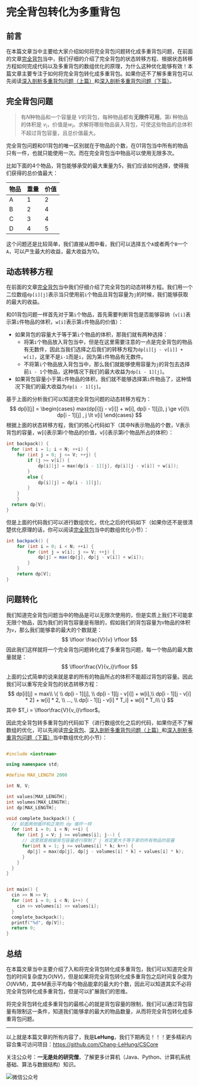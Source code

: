 # 完全背包转化为多重背包

## 前言

在本篇文章当中主要给大家介绍如何将完全背包问题转化成多重背包问题，在前面的文章[完全背包](https://mp.weixin.qq.com/s?__biz=Mzg3ODgyNDgwNg==&mid=2247484544&idx=1&sn=c4de17583010430fa519ecd1703bedea&chksm=cf0c9889f87b119fe5621bacf417b163020dcd8a7c0ed63df94de20ba67ae742b4d86e22ae16&token=883596793&lang=zh_CN#rd)当中，我们仔细的介绍了完全背包的状态转移方程、根据状态转移方程如何完成代码以及多重背包的数组优化的原理，为什么这种优化能够有效！本篇文章主要专注于如何将完全背包转化成多重背包。如果你还不了解多重背包可以先阅读[深入剖析多重背包问题（上篇）](https://mp.weixin.qq.com/s?__biz=Mzg3ODgyNDgwNg==&mid=2247484627&idx=1&sn=ac975cb31ba1af89425558cfe4442258&chksm=cf0c98daf87b11cc4178c55864ba8eeecd741aaa49bde712aca1c5999f7dbbbbd0997beb6cc2&token=1311889589&lang=zh_CN#rd)和[深入剖析多重背包问题（下篇）](https://mp.weixin.qq.com/s?__biz=Mzg3ODgyNDgwNg==&mid=2247484703&idx=1&sn=d0fb3c949b99a803a30a5dd1452d7bce&chksm=cf0c9916f87b10002e32bf8acfa298c1201d33793c80beb538ac099024868373e4c7a5b35a53&token=1311889589&lang=zh_CN#rd)。

## 完全背包问题

>有$N$种物品和一个容量是 $V$的背包，每种物品都有**无限件可用**。第$i$ 种物品的体积是 $v_i$，价值是$w_i$。求解将哪些物品装入背包，可使这些物品的总体积不超过背包容量，且总价值最大。

完全背包问题和01背包的唯一区别就在于物品的个数，在01背包当中所有的物品只有一件，也就只能使用一次。而在完全背包当中物品可以使用无限多次。

比如下面的4个物品，背包能够承受的最大重量为5，我们应该如何选择，使得我们获得的总价值最大：

| 物品 | 重量 | 价值 |
| ---- | ---- | ---- |
| A    | 1    | 2    |
| B    | 2    | 4    |
| C    | 3    | 4    |
| D    | 4    | 5    |

这个问题还是比较简单，我们直接从图中看，我们可以选择五个`A`或者两个`B`一个`A`，可以产生最大的收益，最大收益为10。

## 动态转移方程

在前面的文章[完全背包](https://mp.weixin.qq.com/s?__biz=Mzg3ODgyNDgwNg==&mid=2247484544&idx=1&sn=c4de17583010430fa519ecd1703bedea&chksm=cf0c9889f87b119fe5621bacf417b163020dcd8a7c0ed63df94de20ba67ae742b4d86e22ae16&token=883596793&lang=zh_CN#rd)当中我们仔细介绍了完全背包的动态转移方程。我们用一个二位数组`dp[i][j]`表示当只使用前`i`个物品且背包容量为`j`的时候，我们能够获取的最大的收益。

和01背包问题一样首先对于第`i`个物品，首先需要判断背包是否能够容纳（`v[i]`表示第`i`件物品的体积，`w[i]`表示第`i`件物品的价值）：

- 如果背包的容量大于等于第`i`个物品的体积，那我们就有两种选择：
  - 将第`i`个物品放入背包当中，但是在这里需要注意的一点是完全背包的物品有无数件，因此当我们选择之后我们的转移方程为`dp[i][j - v[i]] + w[i]`，这里不是`i-1`而是`i`，因为第`i`件物品有无数件。
  - 不将第`i`个物品放入背包当中，那么我们就能够使用容量为`j`的背包去选择前`i - 1`个物品，这种情况下我们的最大收益为`dp[i - 1][j]`。
- 如果背包容量小于第`i`件物品的体积，我们就不能够选择第`i`件物品了，这种情况下我们的最大收益为`dp[i - 1][j]`。

基于上面的分析我们可以知道完全背包问题的动态转移方程为：
$$
dp[i][j] = \begin{cases}
max(dp[i][j - v[i]] + w[i], dp[i - 1][j]), j \ge v[i]\\
dp[i - 1][j] , j \lt v[i]
\end{cases}
$$
根据上面的状态转移方程，我们的核心代码如下（其中N表示物品的个数，V表示背包的容量，w[i]表示第i个物品的价值，v[i]表示第i个物品所占的体积）：

```c++
int backpack() {
  for (int i = 1; i < N; ++i) {
    for (int j = 0; j <= V; ++j) {
        if (j >= v[i]) {
            dp[i][j] = max(dp[i - 1][j], dp[i][j - v[i]] + w[i]);
        }
        else {
            dp[i][j] = dp[i - 1][j];
        }
    }
	}
  return dp[V];
}
```

但是上面的代码我们可以进行数组优化，优化之后的代码如下（如果你还不是很清楚优化原理的话，你可以阅读[完全背包](https://mp.weixin.qq.com/s?__biz=Mzg3ODgyNDgwNg==&mid=2247484544&idx=1&sn=c4de17583010430fa519ecd1703bedea&chksm=cf0c9889f87b119fe5621bacf417b163020dcd8a7c0ed63df94de20ba67ae742b4d86e22ae16&token=883596793&lang=zh_CN#rd)当中的数组优化小节）：

```java
int backpack() {
	for (int i = 0; i < N; ++i) {
		for (int j = v[i]; j <= V; ++j) {
			dp[j] = max(dp[j], dp[j - v[i]] + w[i]);
		}
	}
	return dp[V];
}
```

## 问题转化

我们知道完全背包问题当中的物品是可以无限次使用的，但是实质上我们不可能拿无限个物品，因为我们的背包容量是有限的，假如我们的背包容量为`V`物品的体积为`v`，那么我们能够拿的最大的个数就是：
$$
\lfloor \frac{V}{v} \rfloor
$$
因此我们这样就将一个完全背包问题转化成了多重背包问题，每一个物品的最大数量就是：
$$
\lfloor\frac{V}{v_i}\rfloor
$$
上面的公式简单的说来就是拿的所有的物品所占的体积不能超过背包的容量。因此我们可以重写完全背包的状态转移方程：
$$
dp[i][j] = 
max\\
\{ \\
dp[i - 1][j], \\
dp[i - 1][j - v[i]] + w[i],\\
dp[i - 1][j - v[i] * 2] + w[i] * 2, \\
..., \\
dp[i - 1][j - v[i] * T_i] + w[i] * T_i\\
\}
$$
其中 $T_i = \lfloor\frac{V}{v_i}\rfloor$。

因此完全背包转多重背包的代码如下（进行数组优化之后的代码，如果你还不了解数组的优化，可以先阅读[完全背包](https://mp.weixin.qq.com/s?__biz=Mzg3ODgyNDgwNg==&mid=2247484544&idx=1&sn=c4de17583010430fa519ecd1703bedea&chksm=cf0c9889f87b119fe5621bacf417b163020dcd8a7c0ed63df94de20ba67ae742b4d86e22ae16&token=883596793&lang=zh_CN#rd)、[深入剖析多重背包问题（上篇）](https://mp.weixin.qq.com/s?__biz=Mzg3ODgyNDgwNg==&mid=2247484627&idx=1&sn=ac975cb31ba1af89425558cfe4442258&chksm=cf0c98daf87b11cc4178c55864ba8eeecd741aaa49bde712aca1c5999f7dbbbbd0997beb6cc2&token=1311889589&lang=zh_CN#rd)和[深入剖析多重背包问题（下篇）](https://mp.weixin.qq.com/s?__biz=Mzg3ODgyNDgwNg==&mid=2247484703&idx=1&sn=d0fb3c949b99a803a30a5dd1452d7bce&chksm=cf0c9916f87b10002e32bf8acfa298c1201d33793c80beb538ac099024868373e4c7a5b35a53&token=1311889589&lang=zh_CN#rd)当中数组优化的小节）：

```C++

#include <iostream>

using namespace std;

#define MAX_LENGTH 2000

int N, V;

int values[MAX_LENGTH];
int volumes[MAX_LENGTH];
int dp[MAX_LENGTH];

void complete_backpack() {
  // 前面两侧循环和正常的 dp 循环一样
  for (int i = 0; i < N; ++i) {
    for (int j = V; j >= volumes[i]; j--) {
      // 这里就是根据背包容量进行限制了 j 肯定要大于等于拿的所有物品的容量
      for(int k = 1; j >= volumes[i] * k; k++) {
        dp[j] = max(dp[j], dp[j - volumes[i] * k] + values[i] * k);
      }
    }
  }
}


int main() {
  cin >> N >> V;
  for (int i = 0; i < N; i++) {
    cin >> volumes[i] >> values[i];
  }
  complete_backpack();
  printf("%d", dp[V]);
  return 0;
}

```

## 总结

在本篇文章当中主要介绍了入和将完全背包转化成多重背包，我们可以知道完全背包的时间复杂度为$O(NV)$，但是如果将完全背包转化成多重背包之后时间复杂度为$O(NVM)$，其中M表示平均每个物品能拿的最大的个数，因此可以知道其实不必将完全背包转化成多重背包，但是可以扩展我们的思维。

将完全背包转化成多重背包的最核心的就是背包容量的限制，我们可以通过背包容量有限制这一条件，知道我们能够拿的最大的物品数量，从而将完全背包转化成多重背包问题。

---

以上就是本篇文章的所有内容了，我是**LeHung**，我们下期再见！！！更多精彩内容合集可访问项目：<https://github.com/Chang-LeHung/CSCore>

关注公众号：**一无是处的研究僧**，了解更多计算机（Java、Python、计算机系统基础、算法与数据结构）知识。

![微信公众号](qrcode2.jpg)

